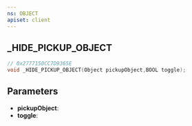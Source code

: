 ```yaml
---
ns: OBJECT
apiset: client
---
```

## _HIDE_PICKUP_OBJECT

```c
// 0x2777150CC7D9365E
void _HIDE_PICKUP_OBJECT(Object pickupObject,BOOL toggle);
```


## Parameters
* **pickupObject**:
* **toggle**:



